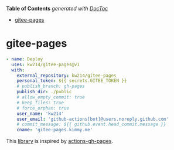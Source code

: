 <!-- START doctoc generated TOC please keep comment here to allow auto update -->
<!-- DON'T EDIT THIS SECTION, INSTEAD RE-RUN doctoc TO UPDATE -->
**Table of Contents**  *generated with [DocToc](https://github.com/thlorenz/doctoc)*

- [gitee-pages](#gitee-pages)

<!-- END doctoc generated TOC please keep comment here to allow auto update -->

# gitee-pages

```yaml
- name: Deploy
  uses: kw214/gitee-pages@v1
  with:
    external_repository: kw214/gitee-pages
    personal_token: ${{ secrets.GITEE_TOKEN }}
    # publish_branch: gh-pages
    publish_dir: ./public
    # allow_empty_commit: true
    # keep_files: true
    # force_orphan: true
    user_name: 'kw214'
    user_email: 'github-actions[bot]@users.noreply.github.com'
    # commit_message: ${{ github.event.head_commit.message }}
    cname: 'gitee-pages.kimmy.me'
```

This [library](https://github.com/kw214/gitee-pages) is inspired by [actions-gh-pages](https://github.com/peaceiris/actions-gh-pages).
